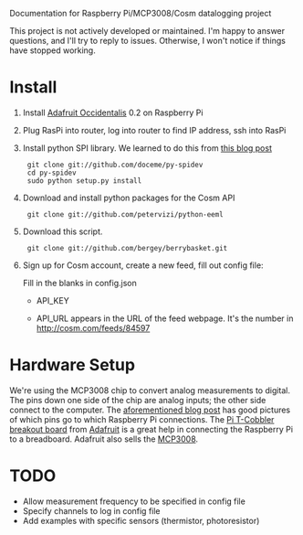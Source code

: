 Documentation for Raspberry Pi/MCP3008/Cosm datalogging project

This project is not actively developed or maintained.  I'm happy to
answer questions, and I'll try to reply to issues.  Otherwise, I won't
notice if things have stopped working.

# Install

1. Install [Adafruit Occidentalis](http://learn.adafruit.com/adafruit-raspberry-pi-educational-linux-distro) 0.2 on Raspberry Pi

2. Plug RasPi into router, log into router to find IP address, ssh into RasPi

3. Install python SPI library.  We learned to do this from [this blog post](http://jeremyblythe.blogspot.com/2012/09/raspberry-pi-hardware-spi-analog-inputs.html)

        git clone git://github.com/doceme/py-spidev
        cd py-spidev
        sudo python setup.py install

4. Download and install python packages for the Cosm API

        git clone git://github.com/petervizi/python-eeml

5. Download this script.

        git clone git://github.com/bergey/berrybasket.git

6. Sign up for Cosm account, create a new feed, fill out config file:

    Fill in the blanks in config.json

    - API_KEY

    - API_URL appears in the URL of the feed webpage.  It's the number in http://cosm.com/feeds/84597

# Hardware Setup

We're using the MCP3008 chip to convert analog measurements to digital.  The pins down one side of the chip are analog inputs; the other side connect to the computer.  The [aforementioned blog post](http://jeremyblythe.blogspot.com/2012/09/raspberry-pi-hardware-spi-analog-inputs.html) has good pictures of which pins go to which Raspberry Pi connections.  The [Pi T-Cobbler breakout board](http://adafruit.com/products/1105) from [Adafruit](http://adafruit.com/) is a great help in connecting the Raspberry Pi to a breadboard.  Adafruit also sells the [MCP3008](http://adafruit.com/products/856).

# TODO

- Allow measurement frequency to be specified in config file
- Specify channels to log in config file
- Add examples with specific sensors (thermistor, photoresistor)
